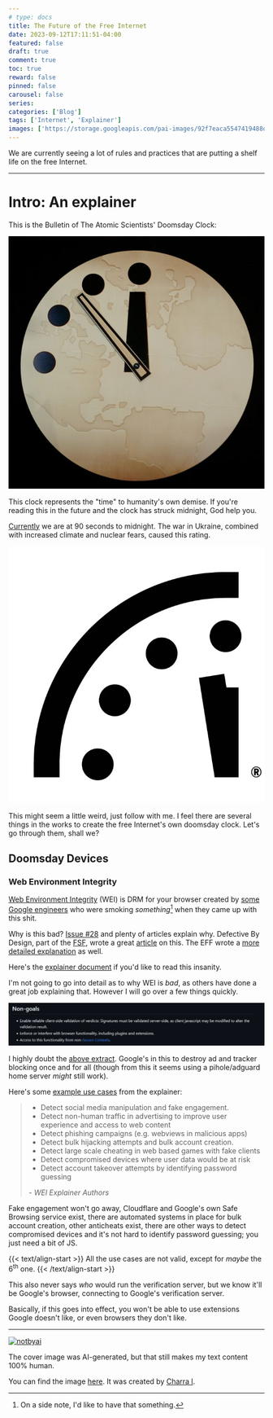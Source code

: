 ```yaml
---
# type: docs 
title: The Future of the Free Internet
date: 2023-09-12T17:11:51-04:00
featured: false
draft: true
comment: true
toc: true
reward: false
pinned: false
carousel: false
series:
categories: ['Blog']
tags: ['Internet', 'Explainer']
images: ['https://storage.googleapis.com/pai-images/92f7eaca5547419488da44febe942589.jpeg']
---
```


We are currently seeing a lot of rules and practices that are putting a shelf life on the free Internet.

<!--more-->
<!-- The Threat of Web Environment Integrity: A Doomsday Clock for the Free Internet-->

-----

# Intro: An explainer

This is the Bulletin of The Atomic Scientists' Doomsday Clock:

![clock](images/clock.jpg?width=300px "Nice clock.")

This clock represents the "time" to humanity's own demise. If you're reading this in the future and the clock has struck midnight, God help you.

[Currently](https://thebulletin.org/doomsday-clock/current-time/) we are at 90 seconds to midnight. The war in Ukraine, combined with increased climate and nuclear fears, caused this rating.

![time](images/time.webp?width=100px "Oh shit.")



This might seem a little weird, just follow with me. I feel there are several things in the works to create the free Internet's own doomsday clock. Let's go through them, shall we?

## Doomsday Devices

### Web Environment Integrity

[Web Environment Integrity](https://en.wikipedia.org/wiki/Web_Environment_Integrity) (WEI) is DRM for your browser created by [some Google engineers](https://github.com/RupertBenWiser/Web-Environment-Integrity/blob/main/explainer.md#authors) who were smoking *something*[^1] when they came up with this shit.

Why is this bad? [Issue #28](https://github.com/RupertBenWiser/Web-Environment-Integrity/issues/28) and plenty of articles explain why. Defective By Design, part of the [FSF](https://fsf.org), wrote a great [article](https://www.defectivebydesign.org/blog/web_environment_integrity_is_an_all_out_attack_on_free_internet) on this. The EFF wrote a [more detailed explanation](https://www.eff.org/deeplinks/2023/08/your-computer-should-say-what-you-tell-it-say-1) as well.

Here's the [explainer document](https://github.com/RupertBenWiser/Web-Environment-Integrity/blob/main/explainer.md) if you'd like to read this insanity.

I'm not going to go into detail as to why WEI is *bad*, as others have done a great job explaining that. However I will go over a few things quickly.

![no](images/no.png "Yeah right.")

I highly doubt the [above extract](https://github.com/RupertBenWiser/Web-Environment-Integrity/blob/main/explainer.md#non-goals). Google's in this to destroy ad and tracker blocking once and for all (though from this it seems using a pihole/adguard home server *might* still work).

Here's some [example use cases](https://github.com/RupertBenWiser/Web-Environment-Integrity/blob/main/explainer.md#example-use-cases) from the explainer:


> - Detect social media manipulation and fake engagement.
> - Detect non-human traffic in advertising to improve user experience and access to web content
> - Detect phishing campaigns (e.g. webviews in malicious apps) 
> - Detect bulk hijacking attempts and bulk account creation.
> - Detect large scale cheating in web based games with fake clients
> - Detect compromised devices where user data would be at risk
> - Detect account takeover attempts by identifying password guessing
>
> *- WEI Explainer Authors*

Fake engagement won't go away, Cloudflare and Google's own Safe Browsing service exist, there are automated systems in place for bulk account creation, other anticheats exist, there are other ways to detect compromised devices and it's not hard to identify password guessing; you just need a bit of JS.

{{< text/align-start >}}
All the use cases are not valid, except for <i>maybe</i> the 6<sup>th</sup> one.
{{< /text/align-start >}}

This also never says *who* would run the verification server, but we know it'll be Google's browser, connecting to Google's verification server.

Basically, if this goes into effect, you won't be able to use extensions Google doesn't like, or even browsers they don't like.


------

[![notbyai](https://asterisk.is-from.space/r/human.png)](/about/#generative-ai-chatgpt)

The cover image was AI-generated, but that still makes my text content 100% human. 

You can find the image [here](https://playgroundai.com/post/clkegqaqh00f4s601ucltkj5a). It was created by [Charra l](https://playgroundai.com/profile/cljvgleqe0p78s601elle8bb6).

[^1]: On a side note, I'd like to have that something.